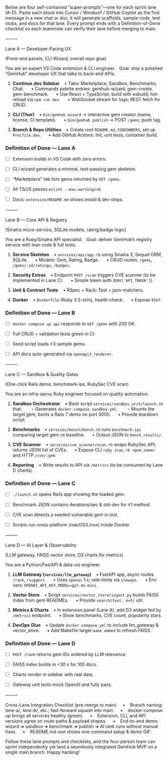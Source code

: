 Below are four self-contained “super-prompts”—one for each sprint lane (A-D).
Paste each block into Cursor / Windsurf / GitHub Copilot as the first message in a new chat or doc; it will generate scaffolds, sample code, test stubs, and docs for that lane.
Every prompt ends with a Definition-of-Done checklist so each teammate can verify their lane before merging to main.

⸻

Lane A — Developer-Facing UX

(Front-end panels, CLI Wizard, overall repo glue)

You are an expert VS Code extension & CLI engineer.  
Goal: ship a polished “GemHub” developer UX that talks to back-end APIs.

1. **Continue.dev Sidebar**
   • Tabs: Marketplace, Sandbox, Benchmarks, Chat.  
   • Commands palette entries: gemhub-wizard, gem-create, gem-benchmark.  
   • Use React + TypeScript; build with esbuild; hot-reload via `npm run dev`.  
   • WebSocket stream for logs; REST fetch for CRUD.

2. **CLI (Thor)**
   • `bin/gemhub wizard` → interactive gem creator (name, license, CI template).  
   • `bin/gemhub publish` → POST `/gems`; push tag.

3. **Branch & Repo Utilities**
   • Create root `README.md`, `CODEOWNERS`; set up `Procfile.dev`.  
   • Add GitHub Actions: lint, unit tests, container build.

### Definition of Done — Lane A
- [ ] Extension builds in VS Code with zero errors.
- [ ] CLI wizard generates a minimal, test-passing gem skeleton.  
- [ ] “Marketplace” tab lists gems returned by `GET /gems`.  
- [ ] All TS/JS passes `eslint --max-warnings=0`.  
- [ ] Docs: `extension/README.md` shows install & dev steps.  


⸻

Lane B — Core API & Registry

(Sinatra micro-service, SQLite models, rating/badge logic)

You are a Ruby/Sinatra API specialist.  
Goal: deliver GemHub’s registry service with lean code & full tests.

1. **Service Skeleton**
   • `services/api/app.rb` using Sinatra 3, Sequel ORM, SQLite.  
   • Models: Gem, Rating, Badge.  
   • CRUD routes: `/gems`, `/gems/:id/ratings`, `/badges`.

2. **Security Extras**
   • Endpoint `POST /scan` triggers CVE scanner (to be implemented in Lane C).  
   • Simple token auth (`ENV['API_TOKEN']`).

3. **Unit & Contract Tests**
   • RSpec + Rack::Test + json-matchers.

4. **Docker**
   • `Dockerfile` (Ruby 3.3-slim), health-check.  
   • Expose `4567`.

### Definition of Done — Lane B
- [ ] `docker compose up api` responds to `GET /gems` with 200 OK.  
- [ ] Full CRUD + validation tests green in CI.  
- [ ] Seed script loads ≥3 sample gems.  
- [ ] API docs auto-generated via `openapi3_renderer`.  


⸻

Lane C — Sandbox & Quality Gates

(One-click Rails demo, benchmark-ips, RubySec CVE scan)

You are an infra-savvy Ruby engineer focused on quality automation.

1. **Sandbox Orchestrator**
   • Bash script `services/sandbox_orch/launch.sh` that:  
     – Generates `docker-compose.sandbox.yml`.  
     – Mounts the target gem, boots a Rails 7 demo on port 3000.  
   • Provide teardown script.

2. **Benchmarks**
   • `services/bench/bench.rb` runs `benchmark-ips` comparing target gem vs baseline.  
   • Output JSON to `bench_results/`.

3. **CVE Scanner**
   • `services/cve_scanner/scan.rb` wraps RubySec API; returns JSON list of CVEs.  
   • Expose CLI `ruby scan.rb <gem_name>` and HTTP `/cve/:gem`.

4. **Reporting**
   • Write results to API via `/metrics` (to be consumed by Lane D charts).

### Definition of Done — Lane C
- [ ] `./launch.sh` opens Rails app showing the loaded gem.  
- [ ] Benchmark JSON contains iterations/sec & std-dev for ≥1 method.  
- [ ] CVE scan detects a seeded vulnerable gem in test.  
- [ ] Scripts run cross-platform (macOS/Linux) inside Docker.  


⸻

Lane D — AI Layer & Observability

(LLM gateway, FAISS vector store, D3 charts for metrics)

You are a Python/FastAPI & data-viz engineer.

1. **LLM Gateway (`services/llm_gateway`)**
   • FastAPI app, async routes `/rank`, `/suggest`.  
   • Uses `openai` 1.x; rate-limits via `slowapi`.  
   • Env vars: `OPENAI_API_KEY`, `MODEL=gpt-4o-mini`.

2. **Vector Store**
   • Script `services/vector_store/ingest.py` builds FAISS index from gem READMEs.  
   • Provide `search(text, k=5)` util.

3. **Metrics & Charts**
   • In extension panel (Lane A), add D3 widget fed by `/metrics` endpoint.  
   • Show benchmarks, CVE count, popularity stars.

4. **DevOps Glue**
   • Update `docker-compose.yml` to include llm_gateway & vector_store.  
   • Add Makefile target `make embed` to refresh FAISS.

### Definition of Done — Lane D
- [ ] `POST /rank` returns gem IDs ordered by LLM relevance.  
- [ ] FAISS index builds in <30 s for 100 docs.  
- [ ] Charts render in sidebar with real data.  
- [ ] Gateway unit tests mock OpenAI and fully pass.  


⸻

Cross-Lane Integration Checklist (pre-merge to main)
    •    Branch naming: lane-a/*, lane-b/*, etc.; fast-forward squash into main.
    •    docker compose up brings all services healthy (green).
    •    Extension, CLI, and API versions agree on route paths & payload shapes.
    •    End-to-end demo: wizard ➜ sandbox ➜ benchmark ➜ publish ➜ AI rank runs without manual fixes.
    •    README.md root shows one-command setup & demo GIF.

Follow these lane prompts and checklists, and the four-person team can sprint independently yet land a seamlessly integrated GemHub MVP on a single main branch. Happy hacking!